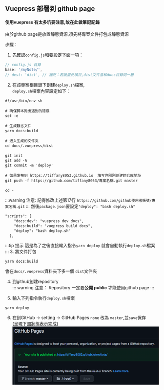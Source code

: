 ## Vuepress 部署到 github page

#### 使用vuepress 有太多坑要注意,故在此做筆記記錄  
由於github page是放置靜態資源,須先將專案文件打包成靜態資源

步驟：
1. 先確認`config.js`和要設定下面一項：  
```js
// config.js 目錄
base: '/myNote/',
// dest: 'dist', // 補充：若設置此項目,dist文件會和docs目錄同一層
```  
2. 在該專案根目錄下創建`deploy.sh`檔案,  
`deploy.sh`檔案內容設定如下：
```sh{17}
#!/usr/bin/env sh

# 确保脚本抛出遇到的错误
set -e

# 生成静态文件
yarn docs:build

# 进入生成的文件夹
cd docs/.vuepress/dist

git init
git add -A
git commit -m 'deploy'

# 如果发布到 https://tiffany8053.github.io  填写你刚刚创建的仓库地址
git push -f https://github.com/tiffany8053/專案名稱.git master

cd -
```  
:::warning 注意:
記得修改上述第17行 `https://github.com/github使用者帳號/專案名稱.git`
:::
然後`package.json`要設定`"deploy": "bash deploy.sh"`
```json{4}
"scripts": {
    "docs:dev": "vuepress dev docs",
    "docs:build": "vuepress build docs",
    "deploy": "bash deploy.sh"
  },
```
:::tip 提示
這是為了之後直接輸入指令`yarn deploy` 就會自動執行`deploy.sh`檔案
:::
3. 將文件打包
```
yarn docs:build
```
會在`docs/.vuepress`資料夾下多一個 `dist`文件夾

4. 到github創建repository  
::: warning 注意：
Repository 一定要**公開 public** 才能使用github page
:::  

5. 輸入下列指令執行`deploy.sh`檔案  
```
yarn deploy
```

6. 在到GitHub -> setting -> GitHub Pages `none` 改為 `master`,並`save`保存  
(呈現下圖狀態表示完成)  
![網址連結](./../../.vuepress/public/image/githubPage/githubPageCompleted.png)



